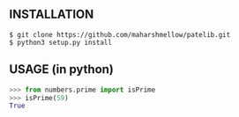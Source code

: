 ## INSTALLATION

`$ git clone https://github.com/maharshmellow/patelib.git` <br>
`$ python3 setup.py install`

## USAGE (in python)
```python
>>> from numbers.prime import isPrime
>>> isPrime(59)
True
```

